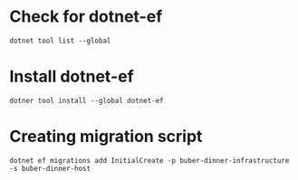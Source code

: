 ﻿# Check for dotnet-ef

```shell
dotnet tool list --global
```

# Install dotnet-ef

```shell
dotner tool install --global dotnet-ef
```

# Creating migration script

```shell
dotnet ef migrations add InitialCreate -p buber-dinner-infrastructure -s buber-dinner-host
```